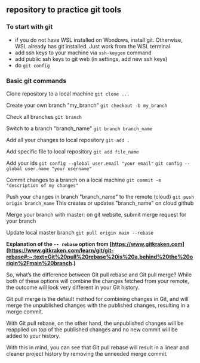 ## repository to practice git tools

### To start with git

- if you do not have WSL installed on Wondows, install git. Otherwise, WSL already has git installed. Just work from the WSL terminal
- add ssh keys to your machine via `ssh-keygen` command
- add public ssh keys to git web (in settings, add new ssh keys)
- do `git config`

### Basic git commands 

Clone repository to a local machine
`git clone ...`

Create your own branch "my_branch"
`git checkout -b my_branch`

Check all branches
`git branch`

Switch to a branch "branch_name"
`git branch branch_name`

Add all your changes to local repository
`git add .`

Add specific file to local repository
`git add file_name`

Add your ids
`git config --global user.email "your email"`
`git config --global user.name "your username"`

Commit changes to a branch on a local machine
`git commit -m "description of my changes"`

Push your changes in branch "branch_name" to the remote (cloud)
`git push origin branch_name`
This creates or updates "branch_name" on cloud github

Merge your branch with master: on git website, submit merge request for your branch 

Update local master branch
`git pull origin main --rebase`

**Explanation of the `-- rebase` option from [https://www.gitkraken.com](https://www.gitkraken.com/learn/git/git-rebase#:~:text=Git%20pull%20rebase%20is%20a,behind%20the%20origin%2Fmain%20branch.)**

So, what’s the difference between Git pull rebase and Git pull merge? While both of these options will combine the changes fetched from your remote, the outcome will look very different in your Git history.

Git pull merge is the default method for combining changes in Git, and will merge the unpublished changes with the published changes, resulting in a merge commit.

With Git pull rebase, on the other hand, the unpublished changes will be reapplied on top of the published changes and no new commit will be added to your history.

With this in mind, you can see that Git pull rebase will result in a linear and cleaner project history by removing the unneeded merge commit.
